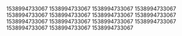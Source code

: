 1538994733067
1538994733067
1538994733067
1538994733067
1538994733067
1538994733067
1538994733067
1538994733067
1538994733067
1538994733067
1538994733067
1538994733067
1538994733067
1538994733067
1538994733067